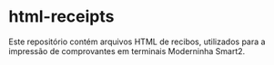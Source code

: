 # html-receipts
Este repositório contém arquivos HTML de recibos, utilizados para a impressão de comprovantes em terminais Moderninha Smart2.
